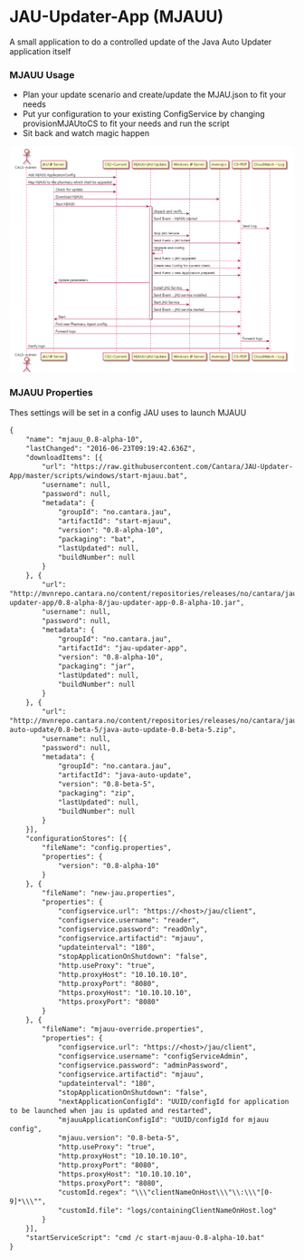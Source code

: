# JAU-Updater-App (MJAUU)

A small application to do a controlled update of the Java Auto Updater application itself


### MJAUU Usage

* Plan your update scenario and create/update the MJAU.json to fit your needs
* Put yur configuration to your existing ConfigService by changing provisionMJAUtoCS to fit your needs and run the script
* Sit back and watch magic happen

![En example flow of controlled JAU client update with MJAUU](https://raw.githubusercontent.com/Cantara/JAU-Updater-App/master/images/MJAUU%20update%20JAU%20process%20example.png) 


### MJAUU Properties

Thes settings will be set in a config JAU uses to launch MJAUU

```
{
	"name": "mjauu_0.8-alpha-10",
	"lastChanged": "2016-06-23T09:19:42.636Z",
	"downloadItems": [{
		"url": "https://raw.githubusercontent.com/Cantara/JAU-Updater-App/master/scripts/windows/start-mjauu.bat",
		"username": null,
		"password": null,
		"metadata": {
			"groupId": "no.cantara.jau",
			"artifactId": "start-mjauu",
			"version": "0.8-alpha-10",
			"packaging": "bat",
			"lastUpdated": null,
			"buildNumber": null
		}
	}, {
		"url": "http://mvnrepo.cantara.no/content/repositories/releases/no/cantara/jau/jau-updater-app/0.8-alpha-8/jau-updater-app-0.8-alpha-10.jar",
		"username": null,
		"password": null,
		"metadata": {
			"groupId": "no.cantara.jau",
			"artifactId": "jau-updater-app",
			"version": "0.8-alpha-10",
			"packaging": "jar",
			"lastUpdated": null,
			"buildNumber": null
		}
	}, {
		"url": "http://mvnrepo.cantara.no/content/repositories/releases/no/cantara/jau/java-auto-update/0.8-beta-5/java-auto-update-0.8-beta-5.zip",
		"username": null,
		"password": null,
		"metadata": {
			"groupId": "no.cantara.jau",
			"artifactId": "java-auto-update",
			"version": "0.8-beta-5",
			"packaging": "zip",
			"lastUpdated": null,
			"buildNumber": null
		}
	}],
	"configurationStores": [{
		"fileName": "config.properties",
		"properties": {
			"version": "0.8-alpha-10"
		}
	}, {
		"fileName": "new-jau.properties",
		"properties": {
			"configservice.url": "https://<host>/jau/client",
			"configservice.username": "reader",
			"configservice.password": "readOnly",
			"configservice.artifactid": "mjauu",
			"updateinterval": "180",
			"stopApplicationOnShutdown": "false",
			"http.useProxy": "true",
			"http.proxyHost": "10.10.10.10",
			"http.proxyPort": "8080",
			"https.proxyHost": "10.10.10.10",
			"https.proxyPort": "8080"
		}
	}, {
		"fileName": "mjauu-override.properties",
		"properties": {
			"configservice.url": "https://<host>/jau/client",
			"configservice.username": "configServiceAdmin",
			"configservice.password": "adminPassword",
			"configservice.artifactid": "mjauu",
			"updateinterval": "180",
			"stopApplicationOnShutdown": "false",
			"nextApplicationConfigId": "UUID/configId for application to be launched when jau is updated and restarted",
			"mjauuApplicationConfigId": "UUID/configId for mjauu config",
			"mjauu.version": "0.8-beta-5",
			"http.useProxy": "true",
			"http.proxyHost": "10.10.10.10",
			"http.proxyPort": "8080",
			"https.proxyHost": "10.10.10.10",
			"https.proxyPort": "8080",
			"customId.regex": "\\\"clientNameOnHost\\\"\\:\\\"[0-9]*\\\"",
			"customId.file": "logs/containingClientNameOnHost.log"
		}
	}],
	"startServiceScript": "cmd /c start-mjauu-0.8-alpha-10.bat"
}
```
